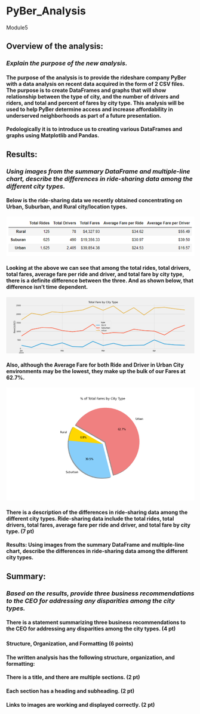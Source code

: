 # PyBer_Analysis
Module5
##
## Overview of the analysis: 
### *Explain the purpose of the new analysis.*
#### The purpose of the analysis is to provide the rideshare company PyBer with a data analysis on recent data acquired in the form of 2 CSV files. The purpose is to create DataFrames and graphs that will show relationship between the type of city, and the number of drivers and riders, and total and percent of fares by city type. This analysis will be used to help PyBer determine access and increase affordability in underserved neighborhoods as part of a future presentation. 
#### Pedologically it is to introduce us to creating various DataFrames and graphs using Matplotlib and Pandas. 
## 
## Results:
### *Using images from the summary DataFrame and multiple-line chart, describe the differences in ride-sharing data among the different city types.* 
#### Below is the ride-sharing data we recently obtained concentrating on Urban, Suburban, and Rural city/location types. 
![picture alt](https://github.com/Chipsheffield/PyBer_Analysis/blob/main/analysis/PyBer%20Challange%20DataFrame.png)
####
#### Looking at the above we can see that among the total rides, total drivers, total fares, average fare per ride and driver, and total fare by city type, there is a definite difference between the three. And as shown below, that difference isn’t time dependent. 
![picture alt](https://github.com/Chipsheffield/PyBer_Analysis/blob/main/analysis/PyBer_fare_summary.png)
#### 
#### Also, although the Average Fare for both Ride and Driver in Urban City environments may be the lowest, they make up the bulk of our Fares at 62.7%.

![picture alt]( https://github.com/Chipsheffield/PyBer_Analysis/blob/main/analysis/Fig5.png)
####  




#### There is a description of the differences in ride-sharing data among the different city types. Ride-sharing data include the total rides, total drivers, total fares, average fare per ride and driver, and total fare by city type. (7 pt)
#### Results: Using images from the summary DataFrame and multiple-line chart, describe the differences in ride-sharing data among the different city types.


#### 
## 
## Summary: 
### *Based on the results, provide three business recommendations to the CEO for addressing any disparities among the city types.* 
#### 
#### There is a statement summarizing three business recommendations to the CEO for addressing any disparities among the city types. (4 pt)
###
#### Structure, Organization, and Formatting (6 points)
#### The written analysis has the following structure, organization, and formatting:

#### There is a title, and there are multiple sections. (2 pt)
#### Each section has a heading and subheading. (2 pt)
#### Links to images are working and displayed correctly. (2 pt)


